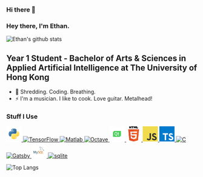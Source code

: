 ### Hi there 👋
### Hey there, I'm Ethan.
![Ethan's github stats](https://github-readme-stats.vercel.app/api?username=ethanka0&include_all_commits=true&custom_title=Ethan's%20stats&theme=gotham&show_icons=true&hide=contribs)


## Year 1 Student - Bachelor of Arts & Sciences in Applied Artificial Intelligence at The University of Hong Kong
- 🌱 Shredding. Coding. Breathing.
- ⚡ I'm a musician. I like to cook. Love guitar. Metalhead!

### Stuff I Use
[<img alt="Python" width="40px" src="https://raw.githubusercontent.com/github/explore/80688e429a7d4ef2fca1e82350fe8e3517d3494d/topics/python/python.png" />
<img alt="TensorFlow" width="40px" src="./TF_FullColor_Icon.jpg" />
<img alt="Matlab" width="40px" src="https://i.imgur.com/I7nBlZ5.png" />
<img alt="Octave" width="40px" src="https://www.gnu.org/software/octave/img/octave-logo.svg" />
<img alt="Qt" width="40px" src="https://raw.githubusercontent.com/github/explore/80688e429a7d4ef2fca1e82350fe8e3517d3494d/topics/qt/qt.png" />
<img alt="HTML" width="40px" src="https://raw.githubusercontent.com/github/explore/80688e429a7d4ef2fca1e82350fe8e3517d3494d/topics/html/html.png" />
<img alt="JavaScript" width="40px" src="https://raw.githubusercontent.com/github/explore/80688e429a7d4ef2fca1e82350fe8e3517d3494d/topics/javascript/javascript.png" />
<img alt="TypeScript" width="40px" src="https://raw.githubusercontent.com/github/explore/80688e429a7d4ef2fca1e82350fe8e3517d3494d/topics/typescript/typescript.png" />
<img alt="C" width="40px" src="https://upload.wikimedia.org/wikipedia/commons/thumb/3/35/The_C_Programming_Language_logo.svg/846px-The_C_Programming_Language_logo.svg.png" />
<img alt="Gatsby" width="40px" src="https://www.gatsbyjs.com/Gatsby-Monogram.svg" />
<img alt="MySQL" width="40px" src="https://raw.githubusercontent.com/github/explore/80688e429a7d4ef2fca1e82350fe8e3517d3494d/topics/mysql/mysql.png" />
<img alt="sqlite" width="60px" src="https://www.sqlite.org/images/sqlite370_banner.gif" />
](https://freakingrocky.github.io)

![Top Langs](https://github-readme-stats.vercel.app/api/top-langs/?username=freakingrocky&layout=compact&theme=gotham&card_width=1000&langs_count=10)

